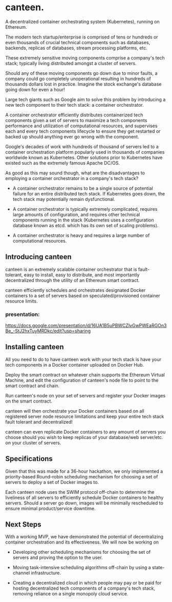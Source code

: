 # canteen.

A decentralized container orchestrating system (Kubernetes), running on Ethereum. 

The modern tech startup/enterprise is comprised of tens or hundreds or even thousands of crucial technical components such as databases, backends, replicas of databases, stream processing platforms, etc.

These extremely sensitive moving components comprise a company's tech stack; typically living distributed amongst a cluster of servers.

Should any of these moving components go down due to minor faults, a company could go completely unoperational resulting in hundreds of thousands dollars lost in practice. Imagine the stock exchange's database going down for even a hour!

Large tech giants such as Google aim to solve this problem by introducing a new tech component to their tech stack: a container orchestrator.

A container orchestrator efficiently distributes containerized tech components given a set of servers to maximize a tech components performance and utilization of computational resources, and supervises each and every tech components lifecycle to ensure they get restarted or backed up should anything ever go wrong with the component.

Google's decades of work with hundreds of thousand of servers led to a container orchestration platform popularly used in thousands of companies worldwide known as Kubernetes. Other solutions prior to Kubernetes have existed such as the extremely famous Apache DC/OS.

As good as this may sound though, what are the disadvantages to employing a container orchestrator in a company's tech stack?

* A container orchestrator remains to be a single source of potential failure for an entire distributed tech stack. If Kubernetes goes down, the tech stack may potentially remain dysfunctional.

* A container orchestrator is typically extremely complicated, requires large amounts of configuration, and requires other technical components running in the stack (Kubernetes uses a configuration database known as etcd. which has its own set of scaling problems).

* A container orchestrator is heavy and requires a large number of computational resources.


## Introducing canteen

canteen is an extremely scalable container orchestrator that is fault-tolerant, easy to install, easy to distribute, and most importantly decentralized through the utility of an Ethereum smart contract.

canteen efficiently schedules and orchestrates designated Docker containers to a set of servers based on speculated/provisioned container resource limits.

### presentation:
https://docs.google.com/presentation/d/16UA1B5uPBWCZlvGwPWEaRGOn3Be_-StJ2hxTuyMRDkc/edit?usp=sharing


## Installing canteen

All you need to do to have canteen work with your tech stack is have your tech components in a Docker container uploaded on Docker Hub.

Deploy the smart contract on whatever chain supports the Ethereum Virtual Machine, and edit the configuration of canteen's node file to point to the smart contract and chain.

Run canteen's node on your set of servers and register your Docker images on the smart contract.

canteen will then orchestrate your Docker containers based on all registered server node resource limitations and keep your entire tech stack fault tolerant and decentralized!

canteen can even replicate Docker containers to any amount of servers you choose should you wish to keep replicas of your database/web server/etc. on your cluster of servers.

## Specifications

Given that this was made for a 36-hour hackathon, we only implemented a priority-based Round-robin scheduling mechanism for choosing a set of servers to deploy a set of Docker images to.

Each canteen node uses the SWIM protocol off-chain to determine the liveliness of all servers to efficiently schedule Docker containers to healthy servers. Should a server go down, images will be minimally rescheduled to ensure minimal product/service downtime.

## Next Steps

With a working MVP, we have demonstrated the potential of decentralizing container orchestration and its effectiveness. We will now be working on 

* Developing other scheduling mechanisms for choosing the set of servers and proving the option to the user. 

* Moving task-intensive scheduling algorithms off-chain by using a state-channel infrastructure. 

* Creating a decentralized cloud in which people may pay or be paid for hosting decentralized tech components of a company's tech stack, removing reliance on a single monopoly cloud service.
